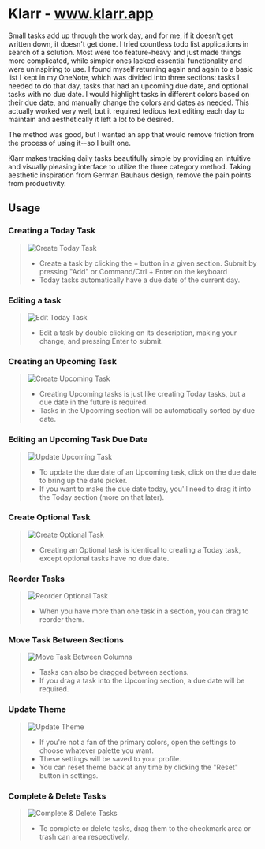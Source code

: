 # Klarr - www.klarr.app

Small tasks add up through the work day, and for me, if it doesn't get written down, it doesn't get done. I tried countless todo list applications in search of a solution. Most were too feature-heavy and just made things more complicated, while simpler ones lacked essential functionality and were uninspiring to use. I found myself returning again and again to a basic list I kept in my OneNote, which was divided into three sections: tasks I needed to do that day, tasks that had an upcoming due date, and optional tasks with no due date. I would highlight tasks in different colors based on their due date, and manually change the colors and dates as needed. This actually worked very well, but it required tedious text editing each day to maintain and aesthetically it left a lot to be desired. 

The method was good, but I wanted an app that would remove friction from the process of using it--so I built one. 

Klarr makes tracking daily tasks beautifully simple by providing an intuitive and visually pleasing interface to utilize the three category method. Taking aesthetic inspiration from German Bauhaus design,  remove the pain points from productivity.


## Usage

### Creating a **Today** Task

>![Create Today Task](https://media3.giphy.com/media/v1.Y2lkPTc5MGI3NjExbGtncWluMXR0Z3ZjYWE5ZHExaGZwbDM4OGVwbWE5NGxzZHBsNm1iNSZlcD12MV9pbnRlcm5hbF9naWZfYnlfaWQmY3Q9Zw/6POg5FK0jZqxtUijPU/giphy.gif)
>
> * Create a task by clicking the + button in a given section. Submit by pressing "Add" or Command/Ctrl + Enter on the keyboard
> * Today tasks automatically have a due date of the current day.


### Editing a task

>![Edit Today Task](https://media0.giphy.com/media/v1.Y2lkPTc5MGI3NjExemZqdDR6NjNtOG9kcmU2MHgyazVmcDkxMGI4YWN1ejU0emhmMDE1cyZlcD12MV9pbnRlcm5hbF9naWZfYnlfaWQmY3Q9Zw/cT5XCsg2EpFxuSngeo/giphy.gif)
>
> * Edit a task by double clicking on its description, making your change, and pressing Enter to submit.



### Creating an Upcoming Task

>![Create Upcoming Task](https://media3.giphy.com/media/v1.Y2lkPTc5MGI3NjExenoxb2ZoMnQ2Z293Z2wybWVzZWFlMnY2ZG85NmgydTU1N21oeDJycyZlcD12MV9pbnRlcm5hbF9naWZfYnlfaWQmY3Q9Zw/w2KKE5bgrrCsl6z1i0/giphy.gif)
>
> * Creating Upcoming tasks is just like creating Today tasks, but a due date in the future is required.
> * Tasks in the Upcoming section will be automatically sorted by due date.



### Editing an Upcoming Task Due Date

>![Update Upcoming Task](https://media4.giphy.com/media/v1.Y2lkPTc5MGI3NjExc3JmZmNvcHdzMmg1Mzk4a2k2YmlmMXR1MGg1bnRuYzhibXJlbjF0dSZlcD12MV9pbnRlcm5hbF9naWZfYnlfaWQmY3Q9Zw/PqRdUKj0RBbZaZxwDE/giphy.gif)
>
> * To update the due date of an Upcoming task, click on the due date to bring up the date picker.
> * If you want to make the due date today, you'll need to drag it into the Today section (more on that later).



### Create Optional Task
> ![Create Optional Task](https://media4.giphy.com/media/v1.Y2lkPTc5MGI3NjExMHVlcTdqcGEzOXBhajRmdmRjMmpxczNsbmpobDh2bGNndXgyZW56NCZlcD12MV9pbnRlcm5hbF9naWZfYnlfaWQmY3Q9Zw/Pxa7nadyGnXrdg8QPJ/giphy.gif)
>
> * Creating an Optional task is identical to creating a Today task, except optional tasks have no due date.



### Reorder Tasks

>![Reorder Optional Task](https://media1.giphy.com/media/v1.Y2lkPTc5MGI3NjExYWc0ZWVtNThuMHprZWI5cXZ1cTdvYjB6dGkxN2h4bXZyNHlpbXQwaCZlcD12MV9pbnRlcm5hbF9naWZfYnlfaWQmY3Q9Zw/BKStTQYVTL9KB5K5LC/giphy.gif)
>
> * When you have more than one task in a section, you can drag to reorder them.



### Move Task Between Sections

>![Move Task Between Columns](https://media1.giphy.com/media/v1.Y2lkPTc5MGI3NjExNWFnZXcwcmVna3lxZGFleGJoYmpyYXl5Z2tuc2xoNGY0bm03M2R0aSZlcD12MV9pbnRlcm5hbF9naWZfYnlfaWQmY3Q9Zw/OoEaOPy7uzPoLxEGao/giphy.gif)
>
> * Tasks can also be dragged between sections.
> * If you drag a task into the Upcoming section, a due date will be required.



### Update Theme

>![Update Theme](https://media0.giphy.com/media/v1.Y2lkPTc5MGI3NjExNmw5ZzE3MG43bjY1ZWoxcWRoYml2a3BkZHpzc3JyanA3ZmpmeHl1bSZlcD12MV9pbnRlcm5hbF9naWZfYnlfaWQmY3Q9Zw/pluxx2n0jioLXgyPsp/giphy.gif)
>
> * If you're not a fan of the primary colors, open the settings to choose whatever palette you want.
> * These settings will be saved to your profile.
> * You can reset theme back at any time by clicking the "Reset" button in settings.



### Complete & Delete Tasks

>![Complete & Delete Tasks](https://media0.giphy.com/media/v1.Y2lkPTc5MGI3NjExOXM0MmhrbmNhbXlyajlseDY4bmxmeTl6emlqdXJvaDFsaHR0cWZnaCZlcD12MV9pbnRlcm5hbF9naWZfYnlfaWQmY3Q9Zw/8LzUSGW7hvgFBGkCFz/giphy.gif)
>
> * To complete or delete tasks, drag them to the checkmark area or trash can area respectively.
